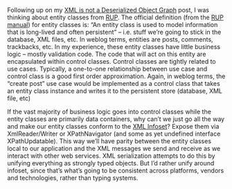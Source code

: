 Following up on my [XML is not a Deserialized Object
Graph](PermaLink.aspx?guid=5643b052-f1f2-4c53-ac33-e33d0910f917) post, I
was thinking about entity classes from
[RUP](http://www.rational.com/products/rup/index.jsp). The official
definition (from the [RUP
manual](http://www.amazon.com/exec/obidos/ASIN/0201571692/qid=1006990173/sr=1-1/ref=sr_1_10_1/104-0359585-4441512))
for entity classes is: “An entity class is used to model information
that is long-lived and often persistent” – i.e. stuff we’re going to
stick in the database, XML files, etc. In weblog terms, entities are
posts, comments, trackbacks, etc. In my experience, these entity classes
have little business logic – mostly validation code. The code that will
act on this entity are encapsulated within control classes. Control
classes are tightly related to use cases. Typically, a one-to-one
relationship between use case and control class is a good first order
approximation. Again, in weblog terms, the “create post” use case would
be implemented as a control class that takes an entity class instance
and writes it to the persistent store (database, XML file, etc)

If the vast majority of business logic goes into control classes while
the entity classes are primarily data containers, why can’t we just go
all the way and make our entity classes conform to the [XML
Infoset](http://www.w3.org/TR/xml-infoset/)? Expose them via
XmlReader/Writer or XPathNavigator (and some as yet undefined interface
XPathUpdatable). This way we’ll have parity between the entity classes
local to our application and the XML messages we send and receive as we
interact with other web services. XML serialization attempts to do this
by unifying everything as strongly typed objects. But I’d rather unify
around infoset, since that’s what’s going to be consistent across
platforms, vendors and technologies, rather than typing systems.
